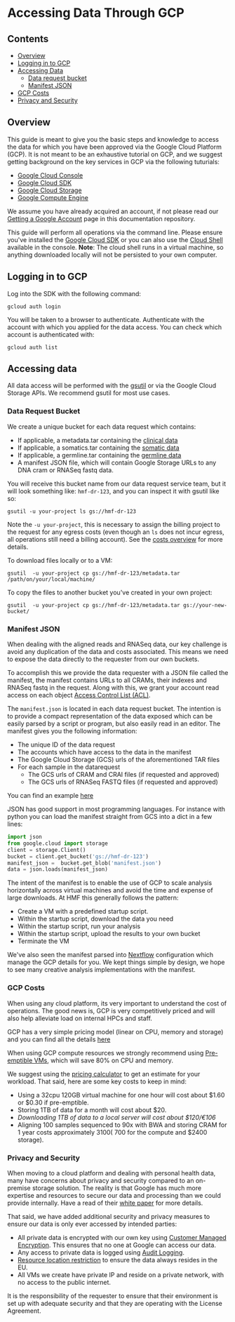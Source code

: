 # Accessing Data Through GCP

## Contents
* [Overview](#overview)
* [Logging in to GCP](#logging-in-to-gcp)
* [Accessing Data](#accessing-data)
    - [Data request bucket](#data-request-bucket)
    - [Manifest JSON](#manifest-json)
* [GCP Costs](#gcp-costs)
* [Privacy and Security](#privacy-and-security)

## Overview

This guide is meant to give you the basic steps and knowledge to access the data for which you have been approved via the Google Cloud Platform (GCP). It is not meant to be an exhaustive tutorial on GCP, 
and we suggest getting background on the key services in GCP via the following tuturials:

* [Google Cloud Console](https://console.cloud.google.com/)
* [Google Cloud SDK](https://cloud.google.com/sdk)
* [Google Cloud Storage](https://cloud.google.com/storage)
* [Google Compute Engine](https://cloud.google.com/compute) 
 
We assume you have already acquired an account, if not please read our [Getting a Google Account](getting-a-Google-account.md) page in this documentation repository. 

This guide will perform all operations via the command line. Please ensure you've installed the [Google Cloud SDK](https://cloud.google.com/sdk) 
or you can also use the [Cloud Shell](https://cloud.google.com/shell) available in the console. **Note**: The cloud shell runs in a virtual machine, so anything downloaded
locally will not be persisted to your own computer.

## Logging in to GCP

Log into the SDK with the following command:

```shell script
gcloud auth login
```

You will be taken to a browser to authenticate. Authenticate with the account with which you applied for the data access. You can check which account is authenticated with:

```shell script
gcloud auth list
``` 

## Accessing data

All data access will be performed with the [gsutil](https://cloud.google.com/storage/docs/gsutil) or via the Google Cloud Storage APIs. We recommend gsutil for most use cases.

### Data Request Bucket

We create a unique bucket for each data request which contains:
- If applicable, a metadata.tar containing the [clinical data](data-access-request-guide.html#clinical-data-tsv-format)
- If applicable, a somatics.tar containing the [somatic data](data-access-request-guide.html#somatic-data-vcftxt-formats)
- If applicable, a germline.tar containing the [germline data](data-access-request-guide.html#germline-data-vcftxt-formats)
- A manifest JSON file, which will contain Google Storage URLs to any DNA cram or RNASeq fastq data.

You will receive this bucket name from our data request service team, but it will look something like: `hmf-dr-123`, and you can inspect it with gsutil like so:

```shell script
gsutil -u your-project ls gs://hmf-dr-123
```

Note the `-u your-project`, this is necessary to assign the billing project to the request for any egress costs (even though an `ls` does not incur egress, all operations still need a billing account). See the [costs overview](#costs) for more details.

To download files locally or to a VM:

```shell script
gsutil  -u your-project cp gs://hmf-dr-123/metadata.tar /path/on/your/local/machine/
```

To copy the files to another bucket you've created in your own project:

```shell script
gsutil  -u your-project cp gs://hmf-dr-123/metadata.tar gs://your-new-bucket/
```

### Manifest JSON

When dealing with the aligned reads and RNASeq data, our key challenge is avoid any duplication of the data and costs associated. This means we need to expose the data directly to the requester from our own buckets.

To accomplish this we provide the data requester with a JSON file called the manifest, the manifest contains URLs to all CRAMs, their indexes and RNASeq fastq in the request. 
Along with this, we grant your account read access on each object [Access Control List (ACL)](https://cloud.google.com/storage/docs/access-control/lists). 

The `manifest.json` is located in each data request bucket. The intention is to provide a compact representation of the data exposed which can be easily parsed by a script or program, but also easily read in an editor.
The manifest gives you the following information:
- The unique ID of the data request
- The accounts which have access to the data in the manifest
- The Google Cloud Storage (GCS) urls of the aforementioned TAR files
- For each sample in the datarequest
    - The GCS urls of CRAM and CRAI files (if requested and approved)
    - The GCS urls of RNASeq FASTQ files (if requested and approved)
    
You can find an example [here](manifest.json)

JSON has good support in most programming languages. For instance with python you can load the manifest straight from GCS into a dict in a few lines:

```python
import json
from google.cloud import storage
client = storage.Client()
bucket = client.get_bucket('gs://hmf-dr-123')
manifest_json =  bucket.get_blob('manifest.json')
data = json.loads(manifest_json)
```

The intent of the manifest is to enable the use of GCP to scale analysis horizontally across virtual machines and avoid the time and expense of large downloads. At HMF this generally follows the pattern:
* Create a VM with a predefined startup script.
* Within the startup script, download the data you need
* Within the startup script, run your analysis
* Within the startup script, upload the results to your own bucket
* Terminate the VM

We've also seen the manifest parsed into [Nextflow](https://www.nextflow.io/) configuration which manage the GCP details for you. 
We kept things simple by design, we hope to see many creative analysis implementations with the manifest. 

### GCP Costs

When using any cloud platform, its very important to understand the cost of operations. The good news is, GCP is very competitively priced and will also help alleviate load on internal HPCs and staff.

GCP has a very simple pricing model (linear on CPU, memory and storage) and you can find all the details [here](https://cloud.google.com/pricing) 

When using GCP compute resources we strongly recommend using [Pre-emptible VMs](https://cloud.google.com/compute/docs/instances/preemptible), which will save 80% on CPU and memory. 

We suggest using the [pricing calculator](https://cloud.google.com/products/calculator) to get an estimate for your workload. That said, here are some key costs to keep in mind:
- Using a 32cpu 120GB virtual machine for one hour will cost about $1.60 or $0.30 if pre-emptible.
- Storing 1TB of data for a month will cost about $20.
- *Downloading 1TB of data to a local server will cost about $120/€106*
- Aligning 100 samples sequenced to 90x with BWA and storing CRAM for 1 year costs approximately $3100 (~$700 for the compute and $2400 storage).

### Privacy and Security

When moving to a cloud platform and dealing with personal health data, many have concerns about privacy and security compared to an on-premise storage solution. The reality is that Google has
much more expertise and resources to secure our data and processing than we could provide internally. Have a read of their [white paper](https://cloud.google.com/security/overview/whitepaper) for more details.

That said, we have added additional security and privacy measures to ensure our data is only ever accessed by intended parties:
- All private data is encrypted with our own key using [Customer Managed Encryption](https://cloud.google.com/storage/docs/encryption/customer-managed-keys). This ensures that no one at Google can access our data.
- Any access to private data is logged using [Audit Logging](https://cloud.google.com/logging/docs/audit). 
- [Resource location restriction](https://cloud.google.com/resource-manager/docs/organization-policy/defining-locations) to ensure the data always resides in the EU.
- All VMs we create have private IP and reside on a private network, with no access to the public internet.

It is the responsibility of the requester to ensure that their environment is set up with adequate security and that they are operating with the License Agreement.



